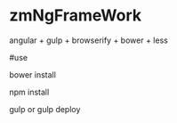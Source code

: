 # zmNgFrameWork
angular + gulp + browserify + bower + less

#use

bower install

npm install

gulp or gulp deploy